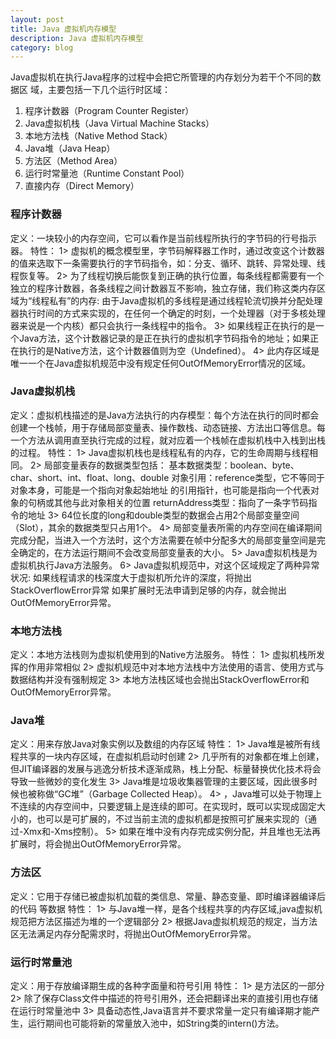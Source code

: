 ```yaml
---
layout: post
title: Java 虚拟机内存模型
description: Java 虚拟机内存模型
category: blog
---
```



Java虚拟机在执行Java程序的过程中会把它所管理的内存划分为若干个不同的数据区
域，主要包括一下几个运行时区域：
1. 程序计数器（Program Counter Register）
2. Java虚拟机栈（Java Virtual Machine Stacks）
3. 本地方法栈（Native Method Stack）
4. Java堆（Java Heap）
5. 方法区（Method Area）
6. 运行时常量池（Runtime Constant Pool）
7. 直接内存（Direct Memory）  

### 程序计数器   
定义：一块较小的内存空间，它可以看作是当前线程所执行的字节码的行号指示器。
特性：
    1> 虚拟机的概念模型里，字节码解释器工作时，通过改变这个计数器的值来选取下一条需要执行的字节码指令，如：分支、循环、跳转、异常处理、线程恢复等。
    2> 为了线程切换后能恢复到正确的执行位置，每条线程都需要有一个独立的程序计数器，各条线程之间计数器互不影响，独立存储，我们称这类内存区域为“线程私有”的内存:
        由于Java虚拟机的多线程是通过线程轮流切换并分配处理器执行时间的方式来实现的，在任何一个确定的时刻，一个处理器（对于多核处理器来说是一个内核）都只会执行一条线程中的指令。
    3> 如果线程正在执行的是一个Java方法，这个计数器记录的是正在执行的虚拟机字节码指令的地址；如果正在执行的是Native方法，这个计数器值则为空（Undefined）。
    4> 此内存区域是唯一一个在Java虚拟机规范中没有规定任何OutOfMemoryError情况的区域。   

### Java虚拟机栈
定义：虚拟机栈描述的是Java方法执行的内存模型：每个方法在执行的同时都会创建一个栈帧，用于存储局部变量表、操作数栈、动态链接、方法出口等信息。每一个方法从调用直至执行完成的过程，就对应着一个栈帧在虚拟机栈中入栈到出栈的过程。 
特性：
    1> Java虚拟机栈也是线程私有的内存，它的生命周期与线程相同。
    2> 局部变量表存的数据类型包括：
        基本数据类型：boolean、byte、char、short、int、float、long、double
        对象引用：reference类型，它不等同于对象本身，可能是一个指向对象起始地址    的引用指针，也可能是指向一个代表对象的句柄或其他与此对象相关的位置
        returnAddress类型：指向了一条字节码指令的地址
    3> 64位长度的long和double类型的数据会占用2个局部变量空间（Slot），其余的数据类型只占用1个。
    4> 局部变量表所需的内存空间在编译期间完成分配，当进入一个方法时，这个方法需要在帧中分配多大的局部变量空间是完全确定的，在方法运行期间不会改变局部变量表的大小。
    5> Java虚拟机栈是为虚拟机执行Java方法服务。
    6> Java虚拟机规范中，对这个区域规定了两种异常状况:
        如果线程请求的栈深度大于虚拟机所允许的深度，将抛出StackOverflowError异常
        如果扩展时无法申请到足够的内存，就会抛出OutOfMemoryError异常。

### 本地方法栈
定义：本地方法栈则为虚拟机使用到的Native方法服务。
特性：
    1> 虚拟机栈所发挥的作用非常相似
    2> 虚拟机规范中对本地方法栈中方法使用的语言、使用方式与数据结构并没有强制规定
    3> 本地方法栈区域也会抛出StackOverflowError和OutOfMemoryError异常。

### Java堆
定义：用来存放Java对象实例以及数组的内存区域
特性：
    1> Java堆是被所有线程共享的一块内存区域，在虚拟机启动时创建
    2> 几乎所有的对象都在堆上创建，但JIT编译器的发展与逃逸分析技术逐渐成熟，栈上分配、标量替换优化技术将会导致一些微妙的变化发生
    3> Java堆是垃圾收集器管理的主要区域，因此很多时候也被称做“GC堆”（Garbage
    Collected Heap）。
    4> ，Java堆可以处于物理上不连续的内存空间中，只要逻辑上是连续的即可。在实现时，既可以实现成固定大小的，也可以是可扩展的，不过当前主流的虚拟机都是按照可扩展来实现的（通过-Xmx和-Xms控制）。
    5> 如果在堆中没有内存完成实例分配，并且堆也无法再扩展时，将会抛出OutOfMemoryError异常。

### 方法区
定义：它用于存储已被虚拟机加载的类信息、常量、静态变量、即时编译器编译后的代码       等数据
特性：
    1> 与Java堆一样，是各个线程共享的内存区域,java虚拟机规范把方法区描述为堆的一个逻辑部分
    2> 根据Java虚拟机规范的规定，当方法区无法满足内存分配需求时，将抛出OutOfMemoryError异常。

### 运行时常量池
定义：用于存放编译期生成的各种字面量和符号引用
特性：
    1> 是方法区的一部分
    2> 除了保存Class文件中描述的符号引用外，还会把翻译出来的直接引用也存储在运行时常量池中
    3> 具备动态性,Java语言并不要求常量一定只有编译期才能产生，运行期间也可能将新的常量放入池中，如String类的intern()方法。



